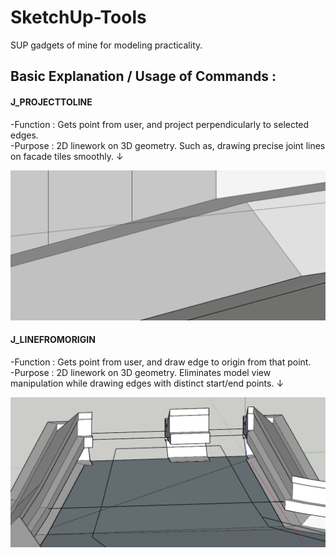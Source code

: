 # SketchUp-Tools
SUP gadgets of mine for modeling practicality.

## Basic Explanation / Usage of Commands :

#### J_PROJECTTOLINE    
-Function        : Gets point from user, and project perpendicularly to selected edges. \
-Purpose         : 2D linework on 3D geometry. Such as, drawing precise joint lines on facade tiles smoothly. ↓

![J_ProjectToLine](images/J_PROJECTTOLINE.gif)

#### J_LINEFROMORIGIN   
-Function        : Gets point from user, and draw edge to origin from that point. \
-Purpose         : 2D linework on 3D geometry. Eliminates model view manipulation while drawing edges with distinct start/end points. ↓

![J_ProjectToLine](images/J_LINEFROMORIGIN.gif)
